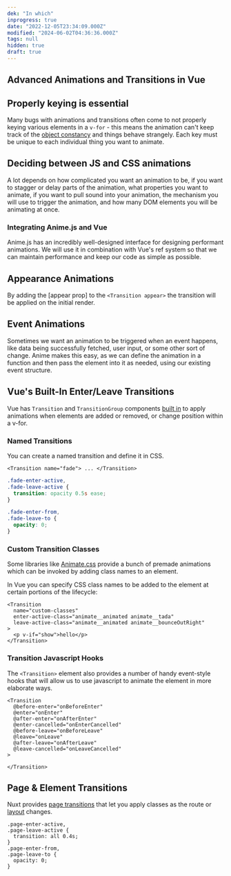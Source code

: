 ```yaml
---
dek: "In which"
inprogress: true
date: "2022-12-05T23:34:09.000Z"
modified: "2024-06-02T04:36:36.000Z"
tags: null
hidden: true
draft: true
---
```

## Advanced Animations and Transitions in Vue

## Properly keying is essential

Many bugs with animations and transitions often come to not properly keying various elements in a `v-for` - this means the animation can't keep track of the [object constancy](https://bost.ocks.org/mike/constancy/) and things behave strangely. Each key must be unique to each individual thing you want to animate.

## Deciding between JS and CSS animations

A lot depends on how complicated you want an animation to be, if you want to stagger or delay parts of the animation, what properties you want to animate, if you want to pull sound into your animation, the mechanism you will use to trigger the animation, and how many DOM elements you will be animating at once.

### Integrating Anime.js and Vue

Anime.js has an incredibly well-designed interface for designing performant animations. We will use it in combination with Vue's ref system so that we can maintain performance and keep our code as simple as possible.

## Appearance Animations

By adding the [appear prop] to the `<Transition appear>` the transition will be applied on the initial render.

## Event Animations

Sometimes we want an animation to be triggered when an event happens, like data being successfully fetched, user input, or some other sort of change. Anime makes this easy, as we can define the animation in a function and then pass the element into it as needed, using our existing event structure.

## Vue's Built-In Enter/Leave Transitions

Vue has `Transition` and `TransitionGroup` components [built in](https://vuejs.org/guide/built-ins/transition) to apply animations when elements are added or removed, or change position within a v-for.

### Named Transitions

You can create a named transition and define it in CSS.

```vue
<Transition name="fade"> ... </Transition>
```

```css
.fade-enter-active,
.fade-leave-active {
  transition: opacity 0.5s ease;
}

.fade-enter-from,
.fade-leave-to {
  opacity: 0;
}
```

### Custom Transition Classes

Some libraries like [Animate.css](https://daneden.github.io/animate.css/) provide a bunch of premade animations which can be invoked by adding class names to an element.

In Vue you can specify CSS class names to be added to the element at certain portions of the lifecycle:

```vue
<Transition
  name="custom-classes"
  enter-active-class="animate__animated animate__tada"
  leave-active-class="animate__animated animate__bounceOutRight"
>
  <p v-if="show">hello</p>
</Transition>
```

### Transition Javascript Hooks

The `<Transition>` element also provides a number of handy event-style hooks that will allow us to use javascript to animate the element in more elaborate ways.

```vue
<Transition
  @before-enter="onBeforeEnter"
  @enter="onEnter"
  @after-enter="onAfterEnter"
  @enter-cancelled="onEnterCancelled"
  @before-leave="onBeforeLeave"
  @leave="onLeave"
  @after-leave="onAfterLeave"
  @leave-cancelled="onLeaveCancelled"
>

</Transition>
```

## Page & Element Transitions

Nuxt provides [page transitions](https://nuxt.com/docs/getting-started/transitions#page-transitions) that let you apply classes as the route or [layout](https://nuxt.com/docs/getting-started/transitions#layout-transitions) changes.

```
.page-enter-active,
.page-leave-active {
  transition: all 0.4s;
}
.page-enter-from,
.page-leave-to {
  opacity: 0;
}
```